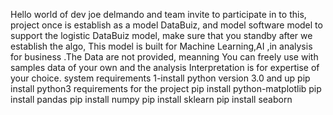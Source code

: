 Hello world of dev
joe delmando and team invite to participate in to this,
project once is establish as a model DataBuiz,
and model software model to support the logistic DataBuiz model,
make sure that you standby after we establish the algo,
This model is built for Machine Learning,AI ,in  analysis
for business .The Data are not provided, meanning You
can freely use with samples data of your own and the 
analysis Interpretation is for expertise of your choice.
system requirements
1-install python version 3.0 and up
pip install python3
requirements for the project
pip install python-matplotlib
pip install pandas 
pip install numpy 
pip install sklearn
pip install seaborn 



